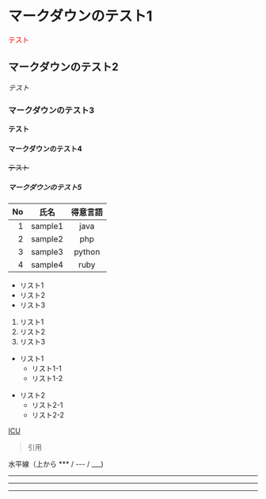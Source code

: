 # マークダウンのテスト1

<font color="red">テスト</font>

## マークダウンのテスト2

*テスト*

### マークダウンのテスト3

**テスト**

#### マークダウンのテスト4

~~テスト~~

##### マークダウンのテスト5

| No | 氏名 | 得意言語 |
| ----: | --------------- | :---------: |
| 1 | sample1 | java |
| 2 | sample2 | php |
| 3 | sample3 | python |
| 4 | sample4 | ruby |

- リスト1
- リスト2
- リスト3

1. リスト1
1. リスト2
1. リスト3

- リスト1
    - リスト1-1
    - リスト1-2
+ リスト2
    + リスト2-1
    + リスト2-2

 [ICU](http://www.icu.ac.jp "ICU")

 > 引用

水平線（上から *** / --- / ___)

 ***
 ---
 ___